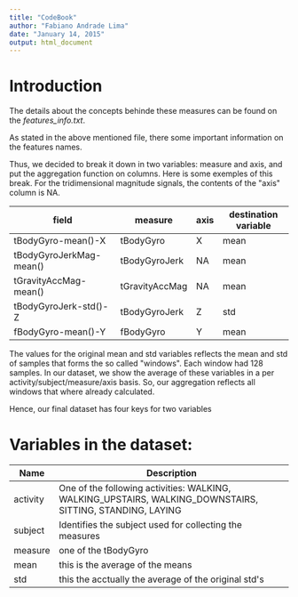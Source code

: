 ```yaml
---
title: "CodeBook"
author: "Fabiano Andrade Lima"
date: "January 14, 2015"
output: html_document
---
```


# Introduction

The details about the concepts behinde these measures can be found on the *features_info.txt*.

As stated in the above mentioned file, there some important information on the features names.

Thus, we decided to break it down in two variables: measure and axis, and put the aggregation function on columns. Here is some exemples of this break.  For the tridimensional magnitude signals, the contents of the "axis" column is NA.

field                   |measure       | axis                 | destination variable
----------------------- |-----------   | -------------------  | --------------------
tBodyGyro-mean()-X      |tBodyGyro     |  X                   |     mean
tBodyGyroJerkMag-mean() |tBodyGyroJerk |  NA                  |     mean
tGravityAccMag-mean()   |tGravityAccMag|  NA                  |     mean
tBodyGyroJerk-std()-Z   |tBodyGyroJerk |  Z                   |     std
fBodyGyro-mean()-Y      |fBodyGyro     |  Y                   |     mean

The values for the original mean and std variables reflects the mean and std of samples that forms the so called "windows". Each window had 128 samples. In our dataset, we show the average of these variables in a per activity/subject/measure/axis basis. So, our aggregation reflects all windows that where already calculated.

Hence, our final dataset has four keys for two variables

# Variables in the dataset:

Name     |Description
-----    |----------
activity| One of the following activities: WALKING, WALKING_UPSTAIRS, WALKING_DOWNSTAIRS, SITTING, STANDING, LAYING
subject| Identifies the subject used for collecting the measures
measure| one of the tBodyGyro|tGravityAccMag|etc... See comments above.
mean| this is the average of the means 
std| this the acctually the average of the original std's

